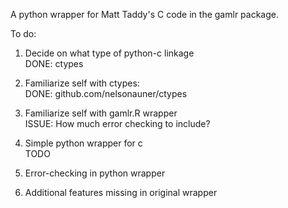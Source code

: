A python wrapper for Matt Taddy's C code in the gamlr package.

To do:

1. Decide on what type of python-c linkage	
DONE: ctypes

2. Familiarize self with ctypes:	
DONE: github.com/nelsonauner/ctypes

3. Familiarize self with gamlr.R wrapper	
ISSUE: How much error checking to include?

4. Simple python wrapper for c 	
TODO

5. Error-checking in python wrapper	


6. Additional features missing in original wrapper	
